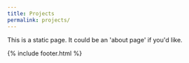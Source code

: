 ```yaml
---
title: Projects
permalink: projects/
---
```


This is a static page. It could be an 'about page' if you'd like.

{% include footer.html %}